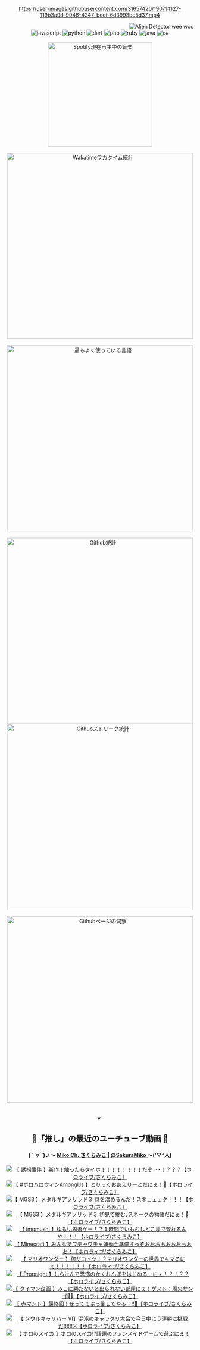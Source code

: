 <!-- START: HERO IMAGE GIF ////////// ////////// ////////// -->
<!-- <img src="@/../assets/img/gaming/ghost-of-tsushima.gif" width="100%"  alt="nellyXinwei's Hero Gif Image"/> -->
<!-- END: HERO IMAGE GIF ////////// ////////// ////////// -->

<div align="center" >  
  
<!-- START:ワンピース 第1015話「ルフィはRED ROCを使う」 -->
<https://user-images.githubusercontent.com/31657420/190714127-119b3a9d-9946-4247-beef-6d3993be5d37.mp4>
<!-- END:ワンピース 第1015話「ルフィはRED ROCを使う」 -->

<!-- START:VISITOR COUNTER -->
<div width="100%" align="right">
<img src="https://komarev.com/ghpvc/?username=nellyXinwei&label=🛸&color=grey&style=for-the-badge&labelcolor=ffffff" alt="Alien Detector wee woo"/>
</div>
<!-- END:VISITOR COUNTER -->

<!-- START: PROGRAMMING LANGUAGES -->
<!-- 色彩 Color Scheme:
#961E3A, #8A0D42, #5A0640, #4F265E, #2B355A, #3E759B, #CC4246,
#BB2649, #AD1052, #700750, #633075, #364270, #4E92C2, #FF5357
Sauce: https://www.webcreatorbox.com/inspiration/pantone-2023
-->

<img src="https://img.shields.io/badge/javascript%20-%23BB2649.svg?&style=for-the-badge&logo=javascript&logoColor=white&labelColor=961E3A" alt="javascript"/>
<img src="https://img.shields.io/badge/python%20-%23AD1052.svg?&style=for-the-badge&logo=python&logoColor=white&labelColor=8A0D42" alt="python" />
<img src="https://img.shields.io/badge/dart%20-%23700750.svg?&style=for-the-badge&logo=dart&logoColor=white&labelColor=5A0640" alt="dart"/>
<img src="https://img.shields.io/badge/php%20-%23633075.svg?&style=for-the-badge&logo=php&logoColor=white&labelColor=4F265E" alt="php"/>
<img src="https://img.shields.io/badge/ruby%20-%23364270.svg?&style=for-the-badge&logo=ruby&logoColor=white&labelColor=2B355A" alt="ruby"/>
<img src="https://img.shields.io/badge/java%20-%234E92C2.svg?&style=for-the-badge&logo=openjdk&logoColor=white&labelColor=3E759B" alt="java"/>
<img src="https://img.shields.io/badge/c%23-%23FF5357.svg?style=for-the-badge&logo=c-sharp&logoColor=white&labelColor=CC4246" alt="c#"/>  
<!-- END: PROGRAMMING LANGUAGES -->

<br>
<br>

<!-- START: MUSIC STATUS -->
  <!-- <a href="https://newojima-gsrs-20220114.vercel.app/api/now-playing?open">
    <img src="https://newojima-gsrs-20220114.vercel.app/api/now-playing" alt="Spotify現在再生中の音楽">
  </a> -->
  <img src="https://newojima-grss-20230114.vercel.app/api/spotify?border_color=transparent" alt="Spotify現在再生中の音楽" width="280px">
<!-- END: MUSIC STATUS -->

<br>
<br>

<!-- START: GITHUB STATUS -->
<!-- 色彩 Color Scheme:  #BB2649, #AD1052, #700750, #633075 -->
<img align="center" src="https://newojima-grs-20230109.vercel.app/api/wakatime?username=newojima&layout=compact&langs_count=10&locale=ja&hide_title=false&title_color=fff&hide_border=true&text_color=fff&bg_color=BB2649,BB2649,633075,633075&hide=other,css,html,bash,xml,git%20config,makefile,properties,yaml,markdown,text,json,jsx" alt="Wakatimeワカタイム統計" width="500px"/>

<br>
<br>

<!-- 色彩 Color Scheme:  #633075, #364270, #4E92C2 -->
  <img align="center" src="https://newojima-grs-20230109.vercel.app/api/top-langs?username=newojima&layout=compact&text_color=fff&icon_color=fff&hide_border=true&&locale=ja&hide_title=false&title_color=fff&include_all_commits=true&card_width=445&langs_count=11&hide=c%23,powershell,shaderlab,hlsl,makefile,jupyter%20notebook,python,html,css,shell,batchfile,less,liquid,hack,scss&bg_color=4F265E,633075,4E92C2" alt="最もよく使っている言語" width="500px"/>

<br>
<br>

<!-- 色彩 Color Scheme:  #4E92C2, #FF5357 -->
  <img align="center" src="https://newojima-grs-20230109.vercel.app/api?username=newojima&rank_icon=github&show_icons=true&&locale=ja&title_color=fff&text_color=fff&icon_color=fff&hide_border=true&hide_title=false&count_private=true&include_all_commits=true&card_width=495&disable_animations=true&bg_color=4E92C2,4E92C2,FF5357" alt="Github統計" width="500px"/>

<br>

<img align="center" src="https://streak-stats.demolab.com?user=newojima&theme=dark&hide_border=true&locale=ja&ring=BB2649&stroke=222222&background=151515&sideLabels=BB2649&currStreakLabel=ffffff&border=BB2649&fire=FF5357&currStreakNum=ffffff&sideNums=FF5357&dates=ffffff" alt="Githubストリーク統計" width="500px"/>

<br>
<br>

  <img align="center" width="500px" src="@/../assets/img/page-insights.svg" alt="Githubページの洞察"/>
  
</div>
<!-- END: GITHUB STATUS -->

<br>
<br>

<div align="center">
<details open>
  <summary>

  </summary>

  <h2 align="center">🌸「推し」の最近のユーチューブ動画 🌸</h2>
  <h4>
  ( ´ ∀ `)ノ～ 
  <a href="https://www.youtube.com/@SakuraMiko">Miko Ch. さくらみこ | @SakuraMiko
  </a>
   ～('▽^人)
  </h4>

  <!-- BEGIN YOUTUBE-CARDS -->
<a href="https://www.youtube.com/watch?v=B8wC0qPbVmc"><img src="https://ytcards.demolab.com/?id=B8wC0qPbVmc&title=%E3%80%90+%E8%AA%98%E6%8B%90%E4%BA%8B%E4%BB%B6+%E3%80%91%E6%96%B0%E4%BD%9C%EF%BC%81%E8%A7%A6%E3%81%A3%E3%81%9F%E3%82%89%E3%82%BF%E3%82%A4%E3%83%9B%EF%BC%81%EF%BC%81%EF%BC%81%EF%BC%81%EF%BC%81%EF%BC%81%EF%BC%81%EF%BC%81%E3%81%A0%E3%81%9E%EF%BD%A5%EF%BD%A5%EF%BD%A5%EF%BC%81%EF%BC%9F%EF%BC%9F%EF%BC%9F%E3%80%90%E3%83%9B%E3%83%AD%E3%83%A9%E3%82%A4%E3%83%96%2F%E3%81%95%E3%81%8F%E3%82%89%E3%81%BF%E3%81%93%E3%80%91&lang=ja&timestamp=1698813650&background_color=%230d1117&title_color=%23ffffff&stats_color=%23dedede&max_title_lines=1&width=187&border_radius=5&duration=0" alt="【 誘拐事件 】新作！触ったらタイホ！！！！！！！！だぞ･･･！？？？【ホロライブ/さくらみこ】" title="【 誘拐事件 】新作！触ったらタイホ！！！！！！！！だぞ･･･！？？？【ホロライブ/さくらみこ】"></a>
<a href="https://www.youtube.com/watch?v=_OAXTZLe-w4"><img src="https://ytcards.demolab.com/?id=_OAXTZLe-w4&title=%E3%80%90+%23%E3%83%9B%E3%83%AD%E3%83%8F%E3%83%AD%E3%82%A6%E3%82%A3%E3%83%B3AmongUs+%E3%80%91%E3%81%A8%E3%82%8A%E3%81%A3%E3%81%8F%E3%81%8A%E3%81%82%E3%81%88%E3%82%8A%E3%83%BC%E3%81%A8%E3%81%A0%E3%81%AB%E3%81%87%EF%BC%81%F0%9F%91%BB%E3%80%90%E3%83%9B%E3%83%AD%E3%83%A9%E3%82%A4%E3%83%96%2F%E3%81%95%E3%81%8F%E3%82%89%E3%81%BF%E3%81%93%E3%80%91&lang=ja&timestamp=1698765414&background_color=%230d1117&title_color=%23ffffff&stats_color=%23dedede&max_title_lines=1&width=187&border_radius=5&duration=6932" alt="【 #ホロハロウィンAmongUs 】とりっくおあえりーとだにぇ！👻【ホロライブ/さくらみこ】" title="【 #ホロハロウィンAmongUs 】とりっくおあえりーとだにぇ！👻【ホロライブ/さくらみこ】"></a>
<a href="https://www.youtube.com/watch?v=A1M5Xpf7ibU"><img src="https://ytcards.demolab.com/?id=A1M5Xpf7ibU&title=%E3%80%90+MGS3+%E3%80%91%E3%83%A1%E3%82%BF%E3%83%AB%E3%82%AE%E3%82%A2%E3%82%BD%E3%83%AA%E3%83%83%E3%83%89%EF%BC%93+%E6%81%AF%E3%82%92%E6%BD%9C%E3%82%81%E3%82%8B%E3%82%93%E3%81%A0%EF%BC%81%E3%82%B9%E3%83%8D%E3%82%A7%E3%82%A7%E3%82%A7%E3%82%AF%EF%BC%81%EF%BC%81%EF%BC%81%E3%80%90%E3%83%9B%E3%83%AD%E3%83%A9%E3%82%A4%E3%83%96%2F%E3%81%95%E3%81%8F%E3%82%89%E3%81%BF%E3%81%93%E3%80%91&lang=ja&timestamp=1698584144&background_color=%230d1117&title_color=%23ffffff&stats_color=%23dedede&max_title_lines=1&width=187&border_radius=5&duration=13137" alt="【 MGS3 】メタルギアソリッド３ 息を潜めるんだ！スネェェェク！！！【ホロライブ/さくらみこ】" title="【 MGS3 】メタルギアソリッド３ 息を潜めるんだ！スネェェェク！！！【ホロライブ/さくらみこ】"></a>
<a href="https://www.youtube.com/watch?v=kiewYEynscs"><img src="https://ytcards.demolab.com/?id=kiewYEynscs&title=%E3%80%90+MGS3+%E3%80%91%E3%83%A1%E3%82%BF%E3%83%AB%E3%82%AE%E3%82%A2%E3%82%BD%E3%83%AA%E3%83%83%E3%83%89%EF%BC%93+%E5%88%9D%E8%A6%8B%E3%81%A7%E6%8C%91%E3%82%80%EF%BD%A4%E3%82%B9%E3%83%8D%E3%83%BC%E3%82%AF%E3%81%AE%E7%89%A9%E8%AA%9E%E3%81%A0%E3%81%AB%E3%81%87%EF%BC%81%F0%9F%90%8D%E3%80%90%E3%83%9B%E3%83%AD%E3%83%A9%E3%82%A4%E3%83%96%2F%E3%81%95%E3%81%8F%E3%82%89%E3%81%BF%E3%81%93%E3%80%91&lang=ja&timestamp=1698513382&background_color=%230d1117&title_color=%23ffffff&stats_color=%23dedede&max_title_lines=1&width=187&border_radius=5&duration=28263" alt="【 MGS3 】メタルギアソリッド３ 初見で挑む､スネークの物語だにぇ！🐍【ホロライブ/さくらみこ】" title="【 MGS3 】メタルギアソリッド３ 初見で挑む､スネークの物語だにぇ！🐍【ホロライブ/さくらみこ】"></a>
<a href="https://www.youtube.com/watch?v=nU13YUApqYk"><img src="https://ytcards.demolab.com/?id=nU13YUApqYk&title=%E3%80%90++imomushi+%E3%80%91%E3%82%86%E3%82%8B%E3%81%84%E9%AC%BC%E7%95%9C%E3%82%B2%E3%83%BC%EF%BC%81%EF%BC%9F%EF%BC%91%E6%99%82%E9%96%93%E3%81%A7%E3%81%84%E3%82%82%E3%82%80%E3%81%97%E3%81%A9%E3%81%93%E3%81%BE%E3%81%A7%E7%99%BB%E3%82%8C%E3%82%8B%E3%82%93%E3%82%84%EF%BC%81%EF%BC%81%EF%BC%81%E3%80%90%E3%83%9B%E3%83%AD%E3%83%A9%E3%82%A4%E3%83%96%2F%E3%81%95%E3%81%8F%E3%82%89%E3%81%BF%E3%81%93%E3%80%91&lang=ja&timestamp=1698411935&background_color=%230d1117&title_color=%23ffffff&stats_color=%23dedede&max_title_lines=1&width=187&border_radius=5&duration=3454" alt="【  imomushi 】ゆるい鬼畜ゲー！？１時間でいもむしどこまで登れるんや！！！【ホロライブ/さくらみこ】" title="【  imomushi 】ゆるい鬼畜ゲー！？１時間でいもむしどこまで登れるんや！！！【ホロライブ/さくらみこ】"></a>
<a href="https://www.youtube.com/watch?v=D9vmP7Qj4TI"><img src="https://ytcards.demolab.com/?id=D9vmP7Qj4TI&title=%E3%80%90+Minecraft+%E3%80%91%E3%81%BF%E3%82%93%E3%81%AA%E3%81%A7%E3%83%AF%E3%83%81%E3%83%A3%E3%83%AF%E3%83%81%E3%83%A3%E9%81%8B%E5%8B%95%E4%BC%9A%E6%BA%96%E5%82%99%E3%81%99%E3%81%A3%E3%81%9E%E3%81%8A%E3%81%8A%E3%81%8A%E3%81%8A%E3%81%8A%E3%81%8A%E3%81%8A%E3%81%8A%E3%81%8A%E3%81%8A%EF%BC%81%E3%80%90%E3%83%9B%E3%83%AD%E3%83%A9%E3%82%A4%E3%83%96%2F%E3%81%95%E3%81%8F%E3%82%89%E3%81%BF%E3%81%93%E3%80%91&lang=ja&timestamp=1698329351&background_color=%230d1117&title_color=%23ffffff&stats_color=%23dedede&max_title_lines=1&width=187&border_radius=5&duration=7085" alt="【 Minecraft 】みんなでワチャワチャ運動会準備すっぞおおおおおおおおおお！【ホロライブ/さくらみこ】" title="【 Minecraft 】みんなでワチャワチャ運動会準備すっぞおおおおおおおおおお！【ホロライブ/さくらみこ】"></a>
<a href="https://www.youtube.com/watch?v=nEaLKIhfLMI"><img src="https://ytcards.demolab.com/?id=nEaLKIhfLMI&title=%E3%80%90+%E3%83%9E%E3%83%AA%E3%82%AA%E3%83%AF%E3%83%B3%E3%83%80%E3%83%BC+%E3%80%91%E4%BD%95%E3%81%A0%E3%82%B3%E3%82%A4%E3%83%84%EF%BC%81%EF%BC%9F%E3%83%9E%E3%83%AA%E3%82%AA%E3%83%AF%E3%83%B3%E3%83%80%E3%83%BC%E3%81%AE%E4%B8%96%E7%95%8C%E3%81%A7%E3%82%AD%E3%83%9E%E3%82%8B%E3%81%AB%E3%81%87%EF%BC%81%EF%BC%81%EF%BC%81%EF%BC%81%EF%BC%81%EF%BC%81%E3%80%90%E3%83%9B%E3%83%AD%E3%83%A9%E3%82%A4%E3%83%96%2F%E3%81%95%E3%81%8F%E3%82%89%E3%81%BF%E3%81%93%E3%80%91&lang=ja&timestamp=1698269271&background_color=%230d1117&title_color=%23ffffff&stats_color=%23dedede&max_title_lines=1&width=187&border_radius=5&duration=32496" alt="【 マリオワンダー 】何だコイツ！？マリオワンダーの世界でキマるにぇ！！！！！！【ホロライブ/さくらみこ】" title="【 マリオワンダー 】何だコイツ！？マリオワンダーの世界でキマるにぇ！！！！！！【ホロライブ/さくらみこ】"></a>
<a href="https://www.youtube.com/watch?v=l_U7cM5Z2rQ"><img src="https://ytcards.demolab.com/?id=l_U7cM5Z2rQ&title=%E3%80%90+Propnight+%E3%80%91%E3%81%97%E3%82%89%E3%81%91%E3%82%93%E3%81%A7%E6%81%90%E6%80%96%E3%81%AE%E3%81%8B%E3%81%8F%E3%82%8C%E3%82%93%E3%81%BC%E3%82%92%E3%81%AF%E3%81%98%E3%82%81%E3%82%8B%EF%BD%A5%EF%BD%A5%E3%81%AB%E3%81%87%EF%BC%81%EF%BC%9F%EF%BC%81%EF%BC%9F%EF%BC%9F%E3%80%90%E3%83%9B%E3%83%AD%E3%83%A9%E3%82%A4%E3%83%96%2F%E3%81%95%E3%81%8F%E3%82%89%E3%81%BF%E3%81%93%E3%80%91&lang=ja&timestamp=1698154496&background_color=%230d1117&title_color=%23ffffff&stats_color=%23dedede&max_title_lines=1&width=187&border_radius=5&duration=5023" alt="【 Propnight 】しらけんで恐怖のかくれんぼをはじめる･･にぇ！？！？？【ホロライブ/さくらみこ】" title="【 Propnight 】しらけんで恐怖のかくれんぼをはじめる･･にぇ！？！？？【ホロライブ/さくらみこ】"></a>
<a href="https://www.youtube.com/watch?v=kafj77O8LfA"><img src="https://ytcards.demolab.com/?id=kafj77O8LfA&title=%E3%80%90+%E3%82%BF%E3%82%A4%E3%83%9E%E3%83%B3%E4%BC%81%E7%94%BB+%E3%80%91%E3%81%BF%E3%81%93%E3%81%AB%E5%8B%9D%E3%81%9F%E3%81%AA%E3%81%84%E3%81%A8%E5%87%BA%E3%82%89%E3%82%8C%E3%81%AA%E3%81%84%E9%83%A8%E5%B1%8B%E3%81%AB%E3%81%87%EF%BC%81%E3%82%B2%E3%82%B9%E3%83%88%EF%BC%9A%E5%91%A8%E5%A4%AE%E3%82%B5%E3%83%B3%E3%82%B4%F0%9F%92%9E%F0%9F%A6%A9%E3%80%90%E3%83%9B%E3%83%AD%E3%83%A9%E3%82%A4%E3%83%96%2F%E3%81%95%E3%81%8F%E3%82%89%E3%81%BF%E3%81%93%E3%80%91&lang=ja&timestamp=1698068010&background_color=%230d1117&title_color=%23ffffff&stats_color=%23dedede&max_title_lines=1&width=187&border_radius=5&duration=5104" alt="【 タイマン企画 】みこに勝たないと出られない部屋にぇ！ゲスト：周央サンゴ💞🦩【ホロライブ/さくらみこ】" title="【 タイマン企画 】みこに勝たないと出られない部屋にぇ！ゲスト：周央サンゴ💞🦩【ホロライブ/さくらみこ】"></a>
<a href="https://www.youtube.com/watch?v=pD7JgljSye0"><img src="https://ytcards.demolab.com/?id=pD7JgljSye0&title=%E3%80%90+%E8%B5%A4%E3%83%9E%E3%83%B3%E3%83%88+%E3%80%91%E6%9C%80%E7%B5%82%E5%9B%9E%EF%BC%81%E3%81%9C%E3%81%A3%E3%81%A6%E3%81%87%E3%81%B6%E3%81%A3%E5%80%92%E3%81%97%E3%81%A6%E3%82%84%E3%82%8B%EF%BD%A5%EF%BD%A5%E2%80%BC%F0%9F%94%AA%E3%80%90%E3%83%9B%E3%83%AD%E3%83%A9%E3%82%A4%E3%83%96%2F%E3%81%95%E3%81%8F%E3%82%89%E3%81%BF%E3%81%93%E3%80%91&lang=ja&timestamp=1697896421&background_color=%230d1117&title_color=%23ffffff&stats_color=%23dedede&max_title_lines=1&width=187&border_radius=5&duration=6222" alt="【 赤マント 】最終回！ぜってぇぶっ倒してやる･･‼🔪【ホロライブ/さくらみこ】" title="【 赤マント 】最終回！ぜってぇぶっ倒してやる･･‼🔪【ホロライブ/さくらみこ】"></a>
<a href="https://www.youtube.com/watch?v=eZ4-u7wxrTc"><img src="https://ytcards.demolab.com/?id=eZ4-u7wxrTc&title=%E3%80%90+%E3%82%BD%E3%82%A6%E3%83%AB%E3%82%AD%E3%83%A3%E3%83%AA%E3%83%90%E3%83%BC+%E2%85%A5%E3%80%91%E6%B7%B7%E6%B2%8C%E3%81%AE%E3%82%AD%E3%83%A3%E3%83%A9%E3%82%AF%E3%83%AA%E5%A4%A7%E4%BC%9A%E3%81%A7%E4%BB%8A%E6%97%A5%E4%B8%AD%E3%81%AB%EF%BC%95%E9%80%A3%E5%8B%9D%E3%81%AB%E6%8C%91%E6%88%A6%E3%81%A0%21%21%21%21%21%21%E2%9A%94%E3%80%90%E3%83%9B%E3%83%AD%E3%83%A9%E3%82%A4%E3%83%96%2F%E3%81%95%E3%81%8F%E3%82%89%E3%81%BF%E3%81%93%E3%80%91&lang=ja&timestamp=1697644877&background_color=%230d1117&title_color=%23ffffff&stats_color=%23dedede&max_title_lines=1&width=187&border_radius=5&duration=13483" alt="【 ソウルキャリバー Ⅵ】混沌のキャラクリ大会で今日中に５連勝に挑戦だ!!!!!!⚔【ホロライブ/さくらみこ】" title="【 ソウルキャリバー Ⅵ】混沌のキャラクリ大会で今日中に５連勝に挑戦だ!!!!!!⚔【ホロライブ/さくらみこ】"></a>
<a href="https://www.youtube.com/watch?v=-F7JfQpHIN4"><img src="https://ytcards.demolab.com/?id=-F7JfQpHIN4&title=%E3%80%90+%E3%83%9B%E3%83%AD%E3%81%AE%E3%82%B9%E3%82%A4%E3%82%AB+%E3%80%91%E3%83%9B%E3%83%AD%E3%81%AE%E3%82%B9%E3%82%A4%E3%82%AB%E2%81%89%E8%A9%B1%E9%A1%8C%E3%81%AE%E3%83%95%E3%82%A1%E3%83%B3%E3%83%A1%E3%82%A4%E3%83%89%E3%82%B2%E3%83%BC%E3%83%A0%E3%81%A7%E9%81%8A%E3%81%B6%E3%81%AB%E3%81%87%EF%BC%81%E3%80%90%E3%83%9B%E3%83%AD%E3%83%A9%E3%82%A4%E3%83%96%2F%E3%81%95%E3%81%8F%E3%82%89%E3%81%BF%E3%81%93%E3%80%91&lang=ja&timestamp=1697558000&background_color=%230d1117&title_color=%23ffffff&stats_color=%23dedede&max_title_lines=1&width=187&border_radius=5&duration=16273" alt="【 ホロのスイカ 】ホロのスイカ⁉話題のファンメイドゲームで遊ぶにぇ！【ホロライブ/さくらみこ】" title="【 ホロのスイカ 】ホロのスイカ⁉話題のファンメイドゲームで遊ぶにぇ！【ホロライブ/さくらみこ】"></a>
<!-- END YOUTUBE-CARDS -->

</div>
  
</details>
